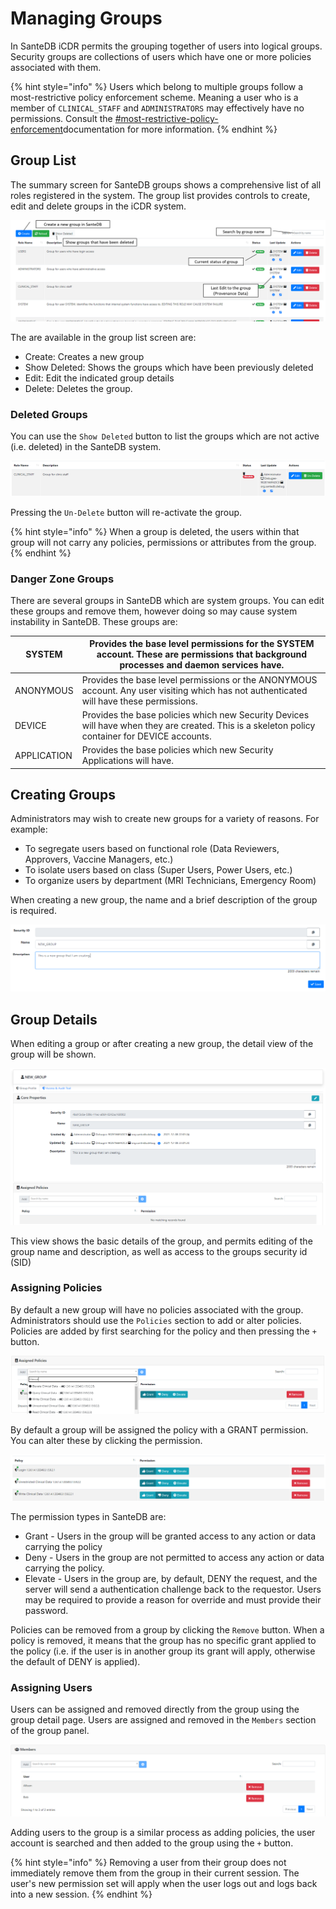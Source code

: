 # Managing Groups

In SanteDB iCDR permits the grouping together of users into logical groups. Security groups are collections of users which have one or more policies associated with them.&#x20;

{% hint style="info" %}
Users which belong to multiple groups follow a most-restrictive policy enforcement scheme. Meaning a user who is a member of `CLINICAL_STAFF` and `ADMINISTRATORS` may effectively have no permissions. Consult the [#most-restrictive-policy-enforcement](../../../../santedb/security-architecture.md#most-restrictive-policy-enforcement "mention")documentation for more information.
{% endhint %}

## Group List

The summary screen for SanteDB groups shows a comprehensive list of all roles registered in the system. The group list provides controls to create, edit and delete groups in the iCDR system.

![](<../../../../.gitbook/assets/image (439) (1) (1) (1).png>)

The are available in the group list screen are:

* Create: Creates a new group
* Show Deleted: Shows the groups which have been previously deleted
* Edit: Edit the indicated group details
* Delete: Deletes the group.

### Deleted Groups

You can use the `Show Deleted` button to list the groups which are not active (i.e. deleted) in the SanteDB system.&#x20;

![](<../../../../.gitbook/assets/image (425) (1) (1).png>)

Pressing the `Un-Delete` button will re-activate the group.&#x20;

{% hint style="info" %}
When a group is deleted, the users within that group will not carry any policies, permissions or attributes from the group.
{% endhint %}

### Danger Zone Groups

There are several groups in SanteDB which are system groups. You can edit these groups and remove them, however doing so may cause system instability in SanteDB. These groups are:

| SYSTEM      | Provides the base level permissions for the SYSTEM account. These are permissions that background processes and daemon services have.           |
| ----------- | ----------------------------------------------------------------------------------------------------------------------------------------------- |
| ANONYMOUS   | Provides the base level permissions or the ANONYMOUS account. Any user visiting which has not authenticated will have these permissions.        |
| DEVICE      | Provides the base policies which new Security Devices will have when they are created. This is a skeleton policy container for DEVICE accounts. |
| APPLICATION | Provides the base policies which new Security Applications will have.                                                                           |

## Creating Groups

Administrators may wish to create new groups for a variety of reasons. For example:

* To segregate users based on functional role (Data Reviewers, Approvers, Vaccine Managers, etc.)
* To isolate users based on class (Super Users, Power Users, etc.)
* To organize users by department (MRI Technicians, Emergency Room)

When creating a new group, the name and a brief description of the group is required.

![](<../../../../.gitbook/assets/image (423) (1).png>)

## Group Details

When editing a group or after creating a new group, the detail view of the group will be shown.&#x20;

![](<../../../../.gitbook/assets/image (434) (1) (1) (1).png>)

This view shows the basic details of the group, and permits editing of the group name and description, as well as access to the groups security id (SID)

### Assigning Policies

By default a new group will have no policies associated with the group. Administrators should use the `Policies` section to add or alter policies. Policies are added by first searching for the policy and then pressing the `+` button.&#x20;

![](<../../../../.gitbook/assets/image (438) (1) (1) (1).png>)

By default a group will be assigned the policy with a GRANT permission. You can alter these by clicking the permission.

![](<../../../../.gitbook/assets/image (433) (1) (1) (1) (1).png>)

The permission types in SanteDB are:

* Grant - Users in the group will be granted access to any action or data carrying the policy
* Deny - Users in the group are not permitted to access any action or data carrying the policy.
* Elevate - Users in the group are, by default, DENY the request, and the server will send a authentication challenge back to the requestor. Users may be required to provide a reason for override and must provide their password.

Policies can be removed from a group  by clicking the `Remove` button. When a policy is removed, it means that the group has no specific grant applied to the policy (i.e. if the user is in another group its grant will apply, otherwise the default of DENY is applied).

### Assigning Users

Users can be assigned and removed directly from the group using the group detail page. Users are assigned and removed in the `Members` section of the group panel.

![](<../../../../.gitbook/assets/image (424).png>)

Adding users to the group is a similar process as adding policies, the user account is searched and then added to the group using the `+` button.

{% hint style="info" %}
Removing a user from their group does not immediately remove them from the group in their current session. The user's new permission set will apply when the user logs out and logs back into a new session.
{% endhint %}
